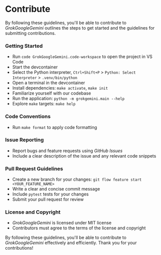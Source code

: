 # Contribute
By following these guidelines, you'll be able to contribute to
_GrokGoogleGemini_ outlines the steps to get started and the guidelines for
submitting contributions.

### Getting Started
+ Run `code GrokGoogleGemini.code-workspace` to open the project in VS Code
+ Start the devcontainer
+ Select the Python interpreter, `Ctrl+Shift+P` > `Python: Select Interpreter` > `.venv/bin/python`
+ Open a terminal in the devcontainer
+ Install dependencies: `make activate`, `make init`
+ Familiarize yourself with our codebase
+ Run the application: `python -m grokgemini.main --help`
+ Explore `make` targets: `make help`

### Code Conventions
+ Run `make format` to apply code formatting

### Issue Reporting
+ Report bugs and feature requests using _GitHub Issues_
+ Include a clear description of the issue and any relevant code snippets

### Pull Request Guidelines
+ Create a new branch for your changes: `git flow feature start <YOUR_FEATURE_NAME>`
+ Write a clear and concise commit message
+ Include `pytest` tests for your changes
+ Submit your pull request for review

### License and Copyright
+ _GrokGoogleGemini_ is licensed under MIT license
+ Contributors must agree to the terms of the license and copyright

By following these guidelines, you'll be able to contribute to
_GrokGoogleGemini_ effectively and efficiently. Thank you for your
contributions!
